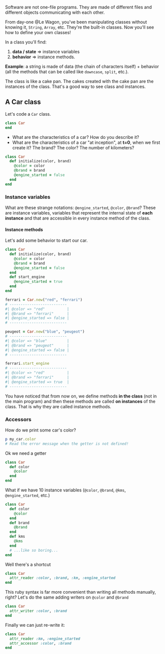 Software are not one-file programs. They are made of different files and different objects communicating with each other.

From day-one @Le Wagon, you've been manipulating classes without knowing it, `String`, `Array`, etc. They're the built-in classes. Now you'll see how to define your own classes!

In a class you'll find:

1. **data / state** => instance variables
2. **behavior**  => instance methods.

**Example**: a string is made of data (the chain of characters itself) + behavior (all the methods that can be called like `downcase`, `split`, etc.).

The class is like a cake pan. The cakes created with the cake pan are the instances of the class. That's a good way to see class and instances.

## A Car class

Let's code a `Car` class.

```ruby
class Car
end
```

- What are the characteristics of a car? How do you describe it?
- What are the characteristics of a car "at inception", at **t=0**, when we first create it? The brand? The color? The number of kilometers?

```ruby
class Car
  def initialize(color, brand)
    @color = color
    @brand = brand
    @engine_started = false
  end
end
```

### Instance variables

What are these strange notations: `@engine_started`, `@color`, `@brand`? These are instance variables, variables that represent the internal state of **each instance** and that are accessible in every instance method of the class.

#### Instance methods

Let's add some behavior to start our car.

```ruby
class Car
  def initialize(color, brand)
    @color = color
    @brand = brand
    @engine_started = false
  end
  def start_engine
    @engine_started = true
  end
end

ferrari = Car.new("red", "ferrari")
# --------------------------
#| @color => "red"          |
#| @brand => "ferrari"      |
#| @engine_started => false |
# --------------------------

peugeot = Car.new("blue", "peugeot")
# --------------------------
#| @color => "blue"         |
#| @brand => "peugeot"      |
#| @engine_started => false |
# --------------------------

ferrari.start_engine
# --------------------------
#| @color => "red"          |
#| @brand => "ferrari"      |
#| @engine_started => true  |
# --------------------------
```

You have noticed that from now on, we define methods **in the class** (not in the main program) and then these methods are called **on instances** of the class. That is why they are called instance methods.

### Accessors

How do we print some car's color?

```ruby
p my_car.color
# Read the error message when the getter is not defined!
```

Ok we need a getter

```ruby
class Car
  def color
    @color
  end
end
```

What if we have 10 instance variables (`@color`, `@brand`, `@kms`, `@engine_started`, etc.)

```ruby
class Car
  def color
    @color
  end
  def brand
    @brand
  end
  def kms
    @kms
  end
  # ...like so boring...
end
```

Well there's a shortcut

```ruby
class Car
  attr_reader :color, :brand, :km, :engine_started
end
```

This ruby syntax is far more convenient than writing all methods manually, right? Let's do the same adding writers on `@color` and `@brand`

```ruby
class Car
  attr_writer :color, :brand
end
```

Finally we can just re-write it:

```ruby
class Car
  attr_reader :km, :engine_started
  attr_accessor :color, :brand
end
```
